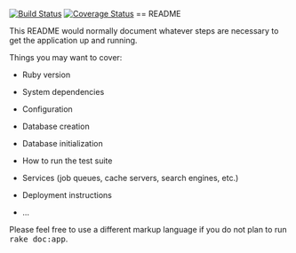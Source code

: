 
[![Build Status](https://travis-ci.org/andela-oesho/pearlbits.svg?branch=staging)](https://travis-ci.org/andela-oesho/pearlbits)
[![Coverage Status](https://coveralls.io/repos/github/andela-oesho/pearlbits/badge.svg?branch=staging)](https://coveralls.io/github/andela-oesho/pearlbits?branch=staging)
== README

This README would normally document whatever steps are necessary to get the
application up and running.

Things you may want to cover:

* Ruby version

* System dependencies

* Configuration

* Database creation

* Database initialization

* How to run the test suite

* Services (job queues, cache servers, search engines, etc.)

* Deployment instructions

* ...


Please feel free to use a different markup language if you do not plan to run
<tt>rake doc:app</tt>.
